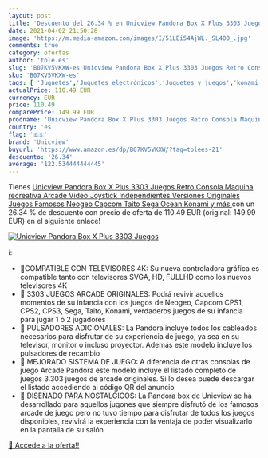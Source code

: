 ```yaml
---
layout: post
title: 'Descuento del 26.34 % en Unicview Pandora Box X Plus 3303 Juegos '
date: 2021-04-02 21:50:28
image: 'https://m.media-amazon.com/images/I/51LEi54AjWL._SL400_.jpg'
comments: true
category: ofertas
author: 'tole.es'
slug: 'B07KV5VKXW-es Unicview Pandora Box X Plus 3303 Juegos Retro Consola...'
sku: 'B07KV5VKXW-es'
tags: [ 'Juguetes','Juguetes electrónicos','Juguetes y juegos','konami','unicview', ]
actualPrice: 110.49 EUR
currency: EUR
price: 110.49
comparePrice: 149.99 EUR
prodname: 'Unicview Pandora Box X Plus 3303 Juegos Retro Consola Maquina recreativa Arcade Video  Joystick Independientes  Versiones Originales Juegos Famosos  Neogeo  Capcom  Taito  Sega  Ocean  Konami y más '
country: 'es'
flag: '🇪🇸'
brand: 'Unicview'
buyurl: 'https://www.amazon.es/dp/B07KV5VKXW/?tag=tolees-21'
descuento: '26.34'
average: '122.534444444445'
---
```


Tienes [Unicview Pandora Box X Plus 3303 Juegos Retro Consola Maquina recreativa Arcade Video  Joystick Independientes  Versiones Originales Juegos Famosos  Neogeo  Capcom  Taito  Sega  Ocean  Konami y más ](https://www.amazon.es/dp/B07KV5VKXW/?tag=tolees-21) con un 26.34 % de descuento con precio de oferta de 110.49 EUR (original: 149.99 EUR) en el siguiente enlace!

[![Unicview Pandora Box X Plus 3303 Juegos ](https://m.media-amazon.com/images/I/51LEi54AjWL._SL400_.jpg)](https://www.amazon.es/dp/B07KV5VKXW/?tag=tolees-21)

ℹ️:

- 📍COMPATIBLE CON TELEVISORES 4K: Su nueva controladora gráfica es compatible tanto con televisores SVGA, HD, FULLHD como los nuevos televisores 4K
- 📍 3303 JUEGOS ARCADE ORIGINALES: Podrá revivir aquellos momentos de su infancia con los juegos de Neogeo, Capcom CPS1, CPS2, CPS3, Sega, Taito, Konami, verdaderos juegos de su infancia para jugar 1 ó 2 jugadores
- 📍 PULSADORES ADICIONALES: La Pandora incluye todos los cableados necesarios para disfrutar de su experiencia de juego, ya sea en su televisor, monitor o incluso proyector. Además este modelo incluye los pulsadores de recambio
- 📍 MEJORADO SISTEMA DE JUEGO: A diferencia de otras consolas de juego Arcade Pandora este modelo incluye el listado completo de juegos 3.303 juegos de arcade originales. Si lo desea puede descargar el listado accediendo al código QR del anuncio
- 📍 DISEÑADO PARA NOSTALGICOS: La Pandora box de Unicview se ha desarrollado para aquellos jugones que siempre disfrutó de los famosos arcade de juego pero no tuvo tiempo para disfrutar de todos los juegos disponibles, revivirá la experiencia con la ventaja de poder visualizarlo en la pantalla de su salón

[🛒 Accede a la oferta!!](https://www.amazon.es/dp/B07KV5VKXW/?tag=tolees-21)
